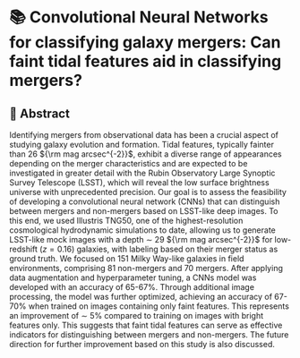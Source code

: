# 📚  Convolutional Neural Networks for classifying galaxy mergers: Can faint tidal features aid in classifying mergers?

## 📝 Abstract
Identifying mergers from observational data has been a crucial aspect of studying galaxy evolution and formation.
Tidal features, typically fainter than 26 ${\rm mag arcsec^{-2}}$, exhibit a diverse range of appearances depending on the merger characteristics and are expected to be investigated in greater detail with the Rubin Observatory Large Synoptic Survey Telescope (LSST), which will reveal the low surface brightness universe with unprecedented precision. Our goal is to assess the feasibility of developing a convolutional neural network (CNNs) that can distinguish between mergers and non-mergers based on LSST-like deep images.
To this end, we used Illustris TNG50, one of the highest-resolution cosmological hydrodynamic simulations to date, allowing us to generate LSST-like mock images with a depth $\sim$ 29 ${\rm mag arcsec^{-2}}$ for low-redshift ($z=0.16$) galaxies, with labeling based on their merger status as ground truth.
We focused on 151 Milky Way-like galaxies in field environments, comprising 81 non-mergers and 70 mergers.
After applying data augmentation and hyperparameter tuning, a CNNs model was developed with an accuracy of 65-67\%.
Through additional image processing, the model was further optimized, achieving an accuracy of 67-70\% when trained on images containing only faint features.
This represents an improvement of $\sim$ 5\% compared to training on images with bright features only.
This suggests that faint tidal features can serve as effective indicators for distinguishing between mergers and non-mergers.
The future direction for further improvement based on this study is also discussed.
